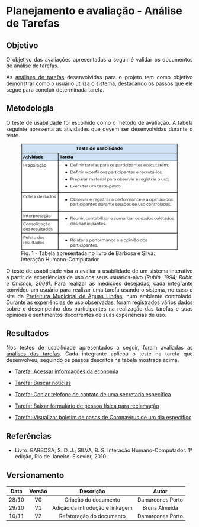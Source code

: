 # Planejamento e avaliação - Análise de Tarefas

## Objetivo

<p align="justify">O objetivo das avaliações apresentadas a seguir é validar os documentos de análise de tarefas.</p>
<p align="justify">As <a href="https://interacao-humano-computador.github.io/2020.1-Prefeiturade-Aguas-Lindas-de-Goias/analise_tarefas/AnaliseTarefas/">análises de tarefas</a> desenvolvidas para o projeto tem como objetivo demonstrar como o usuário utiliza o sistema, destacando os passos que ele segue para concluir determinada tarefa.</p>

## Metodologia

<p align="justify">O teste de usabilidade foi escolhido como o método de avaliação. A tabela seguinte apresenta as atividades que devem ser desenvolvidas durante o teste.</p>

<figure>
<img align=center width="600" src="../../imagens/tabela_teste_usabilidade.png">
<br>
<figcaption>Fig. 1 - Tabela apresentada no livro de Barbosa e Silva: Interação Humano-Computador</a></figcaption>
</figure>

<p align = "justify">O teste de usabilidade visa a avaliar a usabilidade de um sistema interativo a partir de experiências de uso dos seus usuários-alvo <i>(Rubin, 1994; Rubin e Chisnell, 2008)</i>. Para realizar as medições desejadas, cada integrante convidou um usuário para realizar uma tarefa usando o sistema, no caso o site da <a href="https://aguaslindasdegoias.go.gov.br/">Prefeitura Municipal de Águas Lindas</a>, num ambiente controlado. Durante as experiências de uso observadas, foram registrados vários dados sobre o desempenho dos participantes na realização das tarefas e suas opiniões e sentimentos decorrentes de suas experiências de uso.</p>

## Resultados

<p align = "justify"></p>

<p align = "justify">Nos testes de usabilidade apresentados a seguir, foram avaliadas as <a href= "https://interacao-humano-computador.github.io/2020.1-Prefeiturade-Aguas-Lindas-de-Goias/analise_tarefas/AnaliseTarefas/">análises das tarefas</a>. Cada integrante aplicou o teste na tarefa que desenvolveu, seguindo os passos descritos na tabela mostrada acima.</p>

- <p><a href="../tu_1">Tarefa: Acessar informações da economia</a></p>
- <p><a href="../tu_2">Tarefa: Buscar notícias</a></p>
- <p><a href="../tu_3">Tarefa: Copiar telefone de contato de uma secretaria específica</a></p>
- <p><a href="../tu_4">Tarefa: Baixar formulário de pessoa física para reclamação</a></p>
- <p><a href="../tu_5">Tarefa: Visualizar boletim de casos de Coronavírus de um dia específico</a></p>

## Referências
- Livro: BARBOSA, S. D. J.; SILVA, B. S. Interação Humano-Computador. 1ª edição, Rio de Janeiro: Elsevier, 2010.

## Versionamento

| Data | Versão |           Descrição             |    Autor       |
|:----:|:------:|:-------------------------------:|:--------------:|
|28/10 |V0      |     Criação do documento        |Damarcones Porto|
|29/10 |V1      |Adição da introdução e linkagem  |Bruna Almeida   |
|10/11 |V2      | Refatoração do documento        |Damarcones Porto|